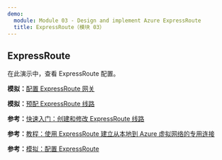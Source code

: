 ```yaml
---
demo:
  module: Module 03 - Design and implement Azure ExpressRoute
  title: ExpressRoute（模块 03）
---
```

## ExpressRoute

在此演示中，查看 ExpressRoute 配置。

**模拟：**[配置 ExpressRoute 网关](https://mslabs.cloudguides.com/guides/AZ-700%20Lab%20Simulation%20-%20Configure%20an%20ExpressRoute%20gateway)

**模拟：**[预配 ExpressRoute 线路](https://mslabs.cloudguides.com/guides/AZ-700%20Lab%20Simulation%20-%20Provision%20an%20ExpressRoute%20circuit)

**参考：**[快速入门：创建和修改 ExpressRoute 线路](https://learn.microsoft.com/azure/expressroute/expressroute-howto-circuit-portal-resource-manager)

**参考：**[教程：使用 ExpressRoute 建立从本地到 Azure 虚拟网络的专用连接](https://learn.microsoft.com/azure/expressroute/configure-expressroute-private-peering)

**参考：**[模拟：配置 ExpressRoute](https://mslabs.cloudguides.com/guides/AZ-700%20Lab%20Simulation%20-%20Configure%20an%20ExpressRoute%20gateway)
